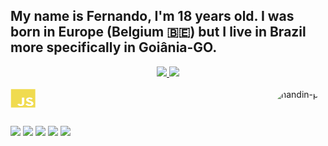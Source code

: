 ## My name is Fernando, I'm 18 years old. I was born in Europe (Belgium 🇧🇪) but I live in Brazil more specifically in Goiânia-GO.
<div align="center">
  <a href="https://github.com/nandinn">
  <img height="180em" src="https://github-readme-stats.vercel.app/api?username=nandinn&show_icons=true&theme=chartreuse-dark&include_all_commits=true&count_private=true"/>
  <img height="180em" src="https://github-readme-stats.vercel.app/api/top-langs/?username=nandinn&layout=compact&langs_count=7&theme=chartreuse-dark"/>
</div>
<div style="display: inline_block"><br>
  <img align="center" alt="nandin-Js" height="30" width="40" src="https://raw.githubusercontent.com/devicons/devicon/master/icons/javascript/javascript-plain.svg">
  <img align="right" alt="nandin-pic" height="150" style="border-radius:50px;" src="https://media.discordapp.net/attachments/894859371643822090/931392860195012608/image0-removebg-preview.png">
</div>
  
  ##
 
<div> 
  <a href="https://www.youtube.com/channel/UCFpUU70kZqeJajeqBvYs82w" target="_blank"><img src="https://img.shields.io/badge/YouTube-FF0000?style=for-the-badge&logo=youtube&logoColor=white" target="_blank"></a>
  <a href="https://instagram.com/fxrnandoc" target="_blank"><img src="https://img.shields.io/badge/-Instagram-%23E4405F?style=for-the-badge&logo=instagram&logoColor=white" target="_blank"></a>
 	<a href="https://www.twitch.tv/nandinsz" target="_blank"><img src="https://img.shields.io/badge/Twitch-9146FF?style=for-the-badge&logo=twitch&logoColor=white" target="_blank"></a>
 <a href="https://discord.gg/wagxzStdcR" target="_blank"><img src="https://img.shields.io/badge/Discord-7289DA?style=for-the-badge&logo=discord&logoColor=white" target="_blank"></a> 
  <a href = "mailto:fernandoflho88@gmail.com"><img src="https://img.shields.io/badge/-Gmail-%23333?style=for-the-badge&logo=gmail&logoColor=white" target="_blank"></a> 
</div>
